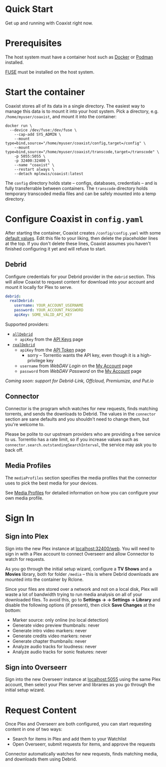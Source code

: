 # Quick Start

Get up and running with Coaxist right now.

# Prerequisites

The host system must have a container host such as
[Docker](https://www.docker.com/) or [Podman](https://podman.io/) installed.

[FUSE](https://en.wikipedia.org/wiki/Filesystem_in_Userspace) must be installed
on the host system.

# Start the container

Coaxist stores all of its data in a single directory. The easiest way to manage
this data is to mount it into your host system. Pick a directory, e.g.
`/home/myuser/coaxist`, and mount it into the container:

```
docker run \
  --device /dev/fuse:/dev/fuse \
	--cap-add SYS_ADMIN \
	--mount type=bind,source="/home/myuser/coaxist/config,target=/config" \
	--mount type=bind,source="/home/myuser/coaxist/transcode,target=/transcode" \
	-p 5055:5055 \
	-p 32400:32400 \
	--name "coaxist" \
	--restart always \
	--detach mplewis/coaxist:latest
```

The `config` directory holds state – configs, databases, credentials – and is
fully transferrable between containers. The `transcode` directory holds
temporary transcoded media files and can be safely mounted into a temp
directory.

# Configure Coaxist in `config.yaml`

After starting the container, Coaxist creates `/config/config.yaml` with some
[default values](../connector/src/uberconf/default.yaml). Edit this file to your
liking, then delete the placeholder lines at the top. If you don't delete these
lines, Coaxist assumes you haven't finished configuring it yet and will refuse
to start.

## Debrid

Configure credentials for your Debrid provider in the `debrid` section. This
will allow Coaxist to request content for download into your account and mount
it locally for Plex to serve.

```yaml
debrid:
  realDebrid:
    username: YOUR_ACCOUNT_USERNAME
    password: YOUR_ACCOUNT_PASSWORD
    apiKey: SOME_VALID_API_KEY
```

Supported providers:

- [`allDebrid`](https://alldebrid.com/)
  - `apiKey` from the [API Keys](https://alldebrid.com/apikeys/) page
- [`realDebrid`](https://real-debrid.com/)
  - `apiKey` from the [API Token](https://real-debrid.com/apitoken) page
    - sorry – Torrentio wants the API key, even though it is a high-privilege
      key
  - `username` from _WebDAV Login_ on the
    [My Account](https://real-debrid.com/account) page
  - `password` from _WebDAV Password_ on the
    [My Account](https://real-debrid.com/account) page

_Coming soon: support for Debrid-Link, Offcloud, Premiumize, and Put.io_

## Connector

Connector is the program whch watches for new requests, finds matching torrents,
and sends the downloads to Debrid. The values in the `connector` section are
sane defaults and you shouldn't need to change them, but you're welcome to.

Please be polite to our upstream providers who are providing a free service to
us. Torrentio has a rate limit, so if you increase values such as
`connector.search.outstandingSearchInterval`, the service may ask you to back
off.

## Media Profiles

The `mediaProfiles` section specifies the media profiles that the connector uses
to pick the best media for your devices.

See [Media Profiles](profiles.md) for detailed information on how you can
configure your own media profile.

# Sign In

## Sign into Plex

Sign into the new Plex instance at
[localhost:32400/web](http://localhost:32400/web). You will need to sign in with
a Plex account to connect Overseerr and allow Connector to watch for requests.

As you go through the initial setup wizard, configure a **TV Shows** and a
**Movies** library, both for folder `/media` – this is where Debrid downloads
are mounted into the container by Rclone.

Since your files are stored over a network and not on a local disk, Plex will
waste a lot of bandwidth trying to run media analysis on all of your downloaded
files. To avoid this, go to **Settings → <your server> → Settings → Library**
and disable the following options (if present), then click **Save Changes** at
the bottom:

- Marker source: only online (no local detection)
- Generate video preview thumbnails: never
- Generate intro video markers: never
- Generate credits video markers: never
- Generate chapter thumbnails: never
- Analyze audio tracks for loudness: never
- Analyze audio tracks for sonic features: never

## Sign into Overseerr

Sign into the new Overseerr instance at [localhost:5055](http://localhost:5055)
using the same Plex account, then select your Plex server and libraries as you
go through the initial setup wizard.

# Request Content

Once Plex and Overseerr are both configured, you can start requesting content in
one of two ways:

- Search for items in Plex and add them to your Watchlist
- Open Overseerr, submit requests for items, and approve the requests

Connector automatically watches for new requests, finds matching media, and
downloads them using Debrid.
